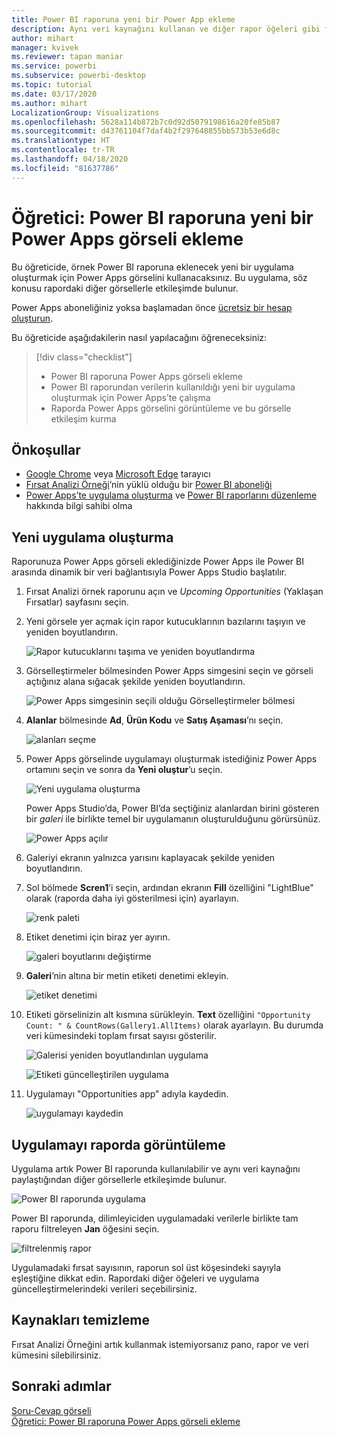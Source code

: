 ```yaml
---
title: Power BI raporuna yeni bir Power App ekleme
description: Aynı veri kaynağını kullanan ve diğer rapor öğeleri gibi filtrelenebilen bir uygulamayı ekleme
author: mihart
manager: kvivek
ms.reviewer: tapan maniar
ms.service: powerbi
ms.subservice: powerbi-desktop
ms.topic: tutorial
ms.date: 03/17/2020
ms.author: mihart
LocalizationGroup: Visualizations
ms.openlocfilehash: 5628a114b872b7c0d92d5079198616a20fe85b87
ms.sourcegitcommit: d43761104f7daf4b2f297648855bb573b53e6d8c
ms.translationtype: HT
ms.contentlocale: tr-TR
ms.lasthandoff: 04/18/2020
ms.locfileid: "81637786"
---
```

# <a name="tutorial-embed-a-power-apps-visual-in-a-power-bi-report"></a>Öğretici: Power BI raporuna yeni bir Power Apps görseli ekleme

Bu öğreticide, örnek Power BI raporuna eklenecek yeni bir uygulama oluşturmak için Power Apps görselini kullanacaksınız. Bu uygulama, söz konusu rapordaki diğer görsellerle etkileşimde bulunur.

Power Apps aboneliğiniz yoksa başlamadan önce [ücretsiz bir hesap oluşturun](https://web.powerapps.com/signup?redirect=marketing&email=).

Bu öğreticide aşağıdakilerin nasıl yapılacağını öğreneceksiniz:
> [!div class="checklist"]
> * Power BI raporuna Power Apps görseli ekleme
> * Power BI raporundan verilerin kullanıldığı yeni bir uygulama oluşturmak için Power Apps’te çalışma
> * Raporda Power Apps görselini görüntüleme ve bu görselle etkileşim kurma

## <a name="prerequisites"></a>Önkoşullar

* [Google Chrome](https://www.google.com/chrome/browser/) veya [Microsoft Edge](https://www.microsoft.com/windows/microsoft-edge) tarayıcı
* [Fırsat Analizi Örneği](https://docs.microsoft.com/power-bi/sample-opportunity-analysis#get-the-content-pack-for-this-sample)’nin yüklü olduğu bir [Power BI aboneliği](https://docs.microsoft.com/power-bi/service-self-service-signup-for-power-bi)
* [Power Apps’te uygulama oluşturma](https://docs.microsoft.com/powerapps/maker/canvas-apps/data-platform-create-app-scratch) ve [Power BI raporlarını düzenleme](https://docs.microsoft.com/power-bi/service-the-report-editor-take-a-tour) hakkında bilgi sahibi olma



## <a name="create-a-new-app"></a>Yeni uygulama oluşturma
Raporunuza Power Apps görseli eklediğinizde Power Apps ile Power BI arasında dinamik bir veri bağlantısıyla Power Apps Studio başlatılır.

1. Fırsat Analizi örnek raporunu açın ve *Upcoming Opportunities* (Yaklaşan Fırsatlar) sayfasını seçin. 


2. Yeni görsele yer açmak için rapor kutucuklarının bazılarını taşıyın ve yeniden boyutlandırın.

    ![Rapor kutucuklarını taşıma ve yeniden boyutlandırma](media/power-bi-visualization-powerapp/power-bi-report-page.jpg)

2. Görselleştirmeler bölmesinden Power Apps simgesini seçin ve görseli açtığınız alana sığacak şekilde yeniden boyutlandırın.

    ![Power Apps simgesinin seçili olduğu Görselleştirmeler bölmesi](media/power-bi-visualization-powerapp/power-bi-powerapps-icon.jpg)

3. **Alanlar** bölmesinde **Ad**, **Ürün Kodu** ve **Satış Aşaması**’nı seçin. 

    ![alanları seçme](media/power-bi-visualization-powerapp/power-bi-fields.png)

4. Power Apps görselinde uygulamayı oluşturmak istediğiniz Power Apps ortamını seçin ve sonra da **Yeni oluştur**’u seçin.

    ![Yeni uygulama oluşturma](media/power-bi-visualization-powerapp/power-bi-create-new-powerapp.png)

    Power Apps Studio’da, Power BI’da seçtiğiniz alanlardan birini gösteren bir *galeri* ile birlikte temel bir uygulamanın oluşturulduğunu görürsünüz.

    ![Power Apps açılır](media/power-bi-visualization-powerapp/power-bi-power-app.png)

5.  Galeriyi ekranın yalnızca yarısını kaplayacak şekilde yeniden boyutlandırın. 

6. Sol bölmede **Scren1**’i seçin, ardından ekranın **Fill** özelliğini "LightBlue" olarak (raporda daha iyi gösterilmesi için) ayarlayın.

    ![renk paleti](media/power-bi-visualization-powerapp/power-bi-powerapps-fill.png)

6. Etiket denetimi için biraz yer ayırın. 

    ![galeri boyutlarını değiştirme](media/power-bi-visualization-powerapp/power-bi-powerapps-gallery.png)


8. **Galeri**’nin altına bir metin etiketi denetimi ekleyin.

   ![etiket denetimi](media/power-bi-visualization-powerapp/power-bi-label.png)

7. Etiketi görselinizin alt kısmına sürükleyin. **Text** özelliğini `"Opportunity Count: " & CountRows(Gallery1.AllItems)` olarak ayarlayın. Bu durumda veri kümesindeki toplam fırsat sayısı gösterilir.

    ![Galerisi yeniden boyutlandırılan uygulama](media/power-bi-visualization-powerapp/power-bi-power-app-label.png)

    ![Etiketi güncelleştirilen uygulama](media/power-bi-visualization-powerapp/power-bi-label-live.png)

7. Uygulamayı "Opportunities app" adıyla kaydedin. 

    ![uygulamayı kaydedin](media/power-bi-visualization-powerapp/power-bi-save-powerapp.png)


## <a name="view-the-app-in-the-report"></a>Uygulamayı raporda görüntüleme
Uygulama artık Power BI raporunda kullanılabilir ve aynı veri kaynağını paylaştığından diğer görsellerle etkileşimde bulunur.

![Power BI raporunda uygulama](media/power-bi-visualization-powerapp/power-bi-powerapps-visual.png)

Power BI raporunda, dilimleyiciden uygulamadaki verilerle birlikte tam raporu filtreleyen **Jan** öğesini seçin.

![filtrelenmiş rapor](media/power-bi-visualization-powerapp/power-bi-last.png)

Uygulamadaki fırsat sayısının, raporun sol üst köşesindeki sayıyla eşleştiğine dikkat edin. Rapordaki diğer öğeleri ve uygulama güncelleştirmelerindeki verileri seçebilirsiniz.


## <a name="clean-up-resources"></a>Kaynakları temizleme
Fırsat Analizi Örneğini artık kullanmak istemiyorsanız pano, rapor ve veri kümesini silebilirsiniz.


## <a name="next-steps"></a>Sonraki adımlar
[Soru-Cevap görseli](power-bi-visualization-types-for-reports-and-q-and-a.md)    
[Öğretici: Power BI raporuna Power Apps görseli ekleme](https://docs.microsoft.com/powerapps/maker/canvas-apps/powerapps-custom-visual)